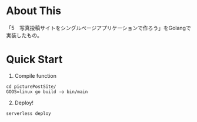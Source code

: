 # About This

「5　写真投稿サイトをシングルページアプリケーションで作ろう」をGolangで実装したもの。

# Quick Start

1. Compile function

```
cd picturePostSite/
GOOS=linux go build -o bin/main
```

2. Deploy!

```
serverless deploy
```
